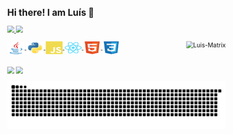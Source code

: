 ## Hi there! I am Luís 👋
 <div>
  <a href="https://github.com/luisrodrigues">
  <img height="180em" src="https://github-readme-stats.vercel.app/api?username=luisrodrigues&show_icons=true&theme=dracula&include_all_commits=true&count_private=true"/>
  <img height="180em" src="https://github-readme-stats.vercel.app/api/top-langs/?username=luisrodrigues&layout=compact&langs_count=7&theme=dracula"/>
</div>
<div style="display: inline_block"><br>
  <img align="center" alt="Luis-Java" height="30" width="40" src="https://raw.githubusercontent.com/devicons/devicon/master/icons/java/java-original.svg">
  <img align="center" alt="Luis-Python" height="30" width="40" src="https://raw.githubusercontent.com/devicons/devicon/master/icons/python/python-original.svg">
  <img align="center" alt="Luis-JS" height="30" width="40" src="https://raw.githubusercontent.com/devicons/devicon/master/icons/javascript/javascript-plain.svg">
  <img align="center" alt="Luis-React" height="30" width="40" src="https://raw.githubusercontent.com/devicons/devicon/master/icons/react/react-original.svg">
  <img align="center" alt="Luis-HTML" height="30" width="40" src="https://raw.githubusercontent.com/devicons/devicon/master/icons/html5/html5-original.svg">
  <img align="center" alt="Luis-CSS" height="30" width="40" src="https://raw.githubusercontent.com/devicons/devicon/master/icons/css3/css3-original.svg"> 
  <img align="right" alt="Luis-Matrix" src="https://media1.giphy.com/media/rvsIuQkF1iL3G/giphy.gif?cid=ecf05e47j8tc2x2mm9f2utqfuj92dimdhfbhwjwndvdte7fn&rid=giphy.gif&ct=g">
</div>
  
  ##
 
<div>
  <a href = "mailto:luis.cnm@gmail.com"><img src="https://img.shields.io/badge/-Gmail-%23333?style=for-the-badge&logo=gmail&logoColor=white" target="_blank"></a>
  <a href="https://www.linkedin.com/in/lurodrigues96/" target="_blank"><img src="https://img.shields.io/badge/-LinkedIn-%230077B5?style=for-the-badge&logo=linkedin&logoColor=white" target="_blank"></a> 
 
  ![Snake animation](https://github.com/luisrodrigues/luisrodrigues/blob/output/github-contribution-grid-snake.svg)
 
</div>
